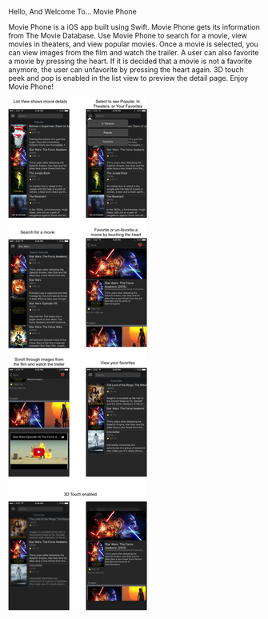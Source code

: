 Hello, And Welcome To... Movie Phone


Movie Phone is a iOS app built using Swift. Movie Phone gets its information from The Movie Database. Use Movie Phone to search for a
movie, view movies in theaters, and view popular movies. Once a movie is selected, you can view images from the film and watch the trailer.
A user can also favorite a movie by pressing the heart. If it is decided that a movie is not a favorite anymore, the user can unfavorite 
by pressing the heart again. 3D touch peek and pop is enabled in the list view to preview the detail page.
Enjoy Movie Phone!

![alt tag](walkthrough.png)
